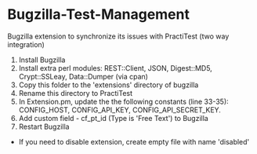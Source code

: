 Bugzilla-Test-Management
========================

Bugzilla extension to synchronize its issues with PractiTest (two way integration)

1. Install Bugzilla
2. Install extra perl modules: REST::Client,  JSON, Digest::MD5, Crypt::SSLeay, Data::Dumper (via cpan)
3. Copy this folder to the 'extensions' directory of bugzilla
4. Rename this directory to PractiTest
5. In Extension.pm, update the the following constants (line 33-35): CONFIG_HOST, CONFIG_API_KEY, CONFIG_API_SECRET_KEY.
6. Add custom field - cf_pt_id (Type is 'Free Text') to Bugzilla
7. Restart Bugzilla


* If you need to disable extension, create empty file with name 'disabled'
